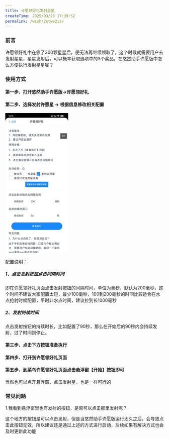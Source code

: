 ```yaml
---
title: 许愿领好礼发射星星
createTime: 2025/03/28 17:39:52
permalink: /wish/2stwe2is/
---
```


### 前言
许愿领好礼中在领了300颗星星后，便无法再继续领取了，这个时候就需要用户去发射星星，星星发射后，可以概率获取选项中的3个奖品，在悠然助手许愿版中怎么方便执行发射星星呢？

### 使用方式

#### 第一步、打开悠然助手许愿版->许愿领好礼

#### 第二步、选择发射许愿星 -> 根据信息修改相关配置
<img src="../../../public/images/faShe.jpg" width="200"/>
  

  配置说明：  
  ##### 1、点击发射按钮点击间隔时间  
  即在许愿领好礼页面点击发射按钮的间隔时间，单位为毫秒，默认为200毫秒，这个时间不建议大家配置太短，最少100毫秒，100到200毫秒的时间比较适合在水点抢射时候配置，平时非水点时间，建议拉到长1000毫秒  
  ##### 2、发射持续时间
  点击发射按钮的持续时长，比如配置了90秒，那么在开始后的90秒内会持续发射，过了时间则停止。


#### 第三步、点击下方按钮准备执行

#### 第四步、打开到许愿领好礼页面

#### 第五步、到菜鸟许愿领好礼页面点击悬浮窗【开始】按钮即可
当然也可以点开悬浮窗，点击发射星，也是一样可行的

### 常见问题
1.我看到悬浮窗里也有发射的按钮，是否可以点击那里发射呢？
  
  这个地方的按钮是可以点击发射，但是当悠然助手许愿版运行太久之后，会导致点击此按钮无效，所以建议还是通过上述的方式进行启动，后续如果有解决方式也会及时更新此功能